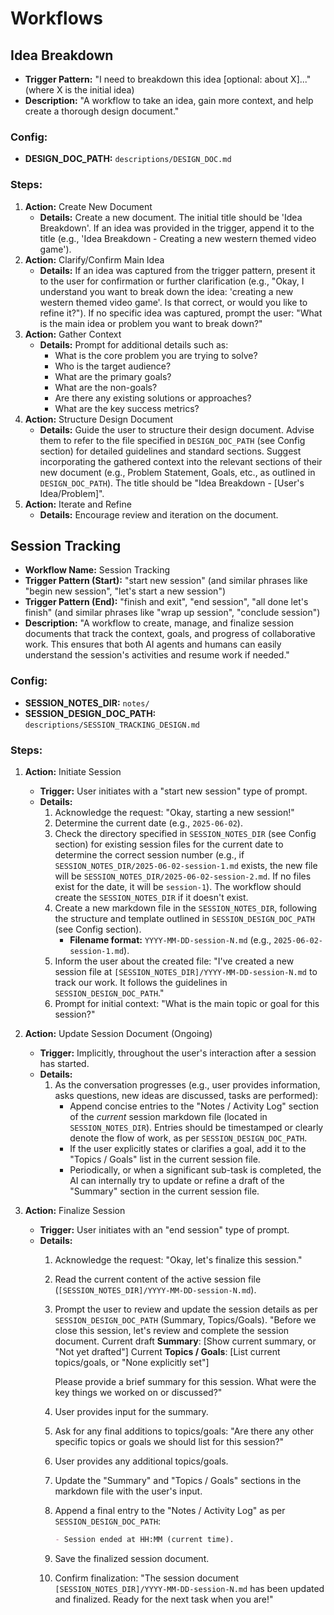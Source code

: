 # Workflows

## Idea Breakdown

-   **Trigger Pattern:** "I need to breakdown this idea [optional: about X]..." (where X is the initial idea)
-   **Description:** "A workflow to take an idea, gain more context, and help create a thorough design document."

### Config:
-   **DESIGN_DOC_PATH:** `descriptions/DESIGN_DOC.md`

### Steps:

1.  **Action:** Create New Document
    *   **Details:** Create a new document. The initial title should be 'Idea Breakdown'. If an idea was provided in the trigger, append it to the title (e.g., 'Idea Breakdown - Creating a new western themed video game').
2.  **Action:** Clarify/Confirm Main Idea
    *   **Details:** If an idea was captured from the trigger pattern, present it to the user for confirmation or further clarification (e.g., "Okay, I understand you want to break down the idea: 'creating a new western themed video game'. Is that correct, or would you like to refine it?"). If no specific idea was captured, prompt the user: "What is the main idea or problem you want to break down?"
3.  **Action:** Gather Context
    *   **Details:** Prompt for additional details such as:
        *   What is the core problem you are trying to solve?
        *   Who is the target audience?
        *   What are the primary goals?
        *   What are the non-goals?
        *   Are there any existing solutions or approaches?
        *   What are the key success metrics?
4.  **Action:** Structure Design Document
    *   **Details:** Guide the user to structure their design document. Advise them to refer to the file specified in `DESIGN_DOC_PATH` (see Config section) for detailed guidelines and standard sections. Suggest incorporating the gathered context into the relevant sections of their new document (e.g., Problem Statement, Goals, etc., as outlined in `DESIGN_DOC_PATH`). The title should be "Idea Breakdown - [User's Idea/Problem]".
5.  **Action:** Iterate and Refine
    *   **Details:** Encourage review and iteration on the document. 

## Session Tracking

-   **Workflow Name:** Session Tracking
-   **Trigger Pattern (Start):** "start new session" (and similar phrases like "begin new session", "let's start a new session")
-   **Trigger Pattern (End):** "finish and exit", "end session", "all done let's finish" (and similar phrases like "wrap up session", "conclude session")
-   **Description:** "A workflow to create, manage, and finalize session documents that track the context, goals, and progress of collaborative work. This ensures that both AI agents and humans can easily understand the session's activities and resume work if needed."

### Config:
-   **SESSION_NOTES_DIR:** `notes/`
-   **SESSION_DESIGN_DOC_PATH:** `descriptions/SESSION_TRACKING_DESIGN.md`

### Steps:

1.  **Action:** Initiate Session
    *   **Trigger:** User initiates with a "start new session" type of prompt.
    *   **Details:**
        1.  Acknowledge the request: "Okay, starting a new session!"
        2.  Determine the current date (e.g., `2025-06-02`).
        3.  Check the directory specified in `SESSION_NOTES_DIR` (see Config section) for existing session files for the current date to determine the correct session number (e.g., if `SESSION_NOTES_DIR/2025-06-02-session-1.md` exists, the new file will be `SESSION_NOTES_DIR/2025-06-02-session-2.md`. If no files exist for the date, it will be `session-1`). The workflow should create the `SESSION_NOTES_DIR` if it doesn't exist.
        4.  Create a new markdown file in the `SESSION_NOTES_DIR`, following the structure and template outlined in `SESSION_DESIGN_DOC_PATH` (see Config section).
            *   **Filename format:** `YYYY-MM-DD-session-N.md` (e.g., `2025-06-02-session-1.md`).
        5.  Inform the user about the created file: "I've created a new session file at `[SESSION_NOTES_DIR]/YYYY-MM-DD-session-N.md` to track our work. It follows the guidelines in `SESSION_DESIGN_DOC_PATH`."
        6.  Prompt for initial context: "What is the main topic or goal for this session?"

2.  **Action:** Update Session Document (Ongoing)
    *   **Trigger:** Implicitly, throughout the user's interaction after a session has started.
    *   **Details:**
        1.  As the conversation progresses (e.g., user provides information, asks questions, new ideas are discussed, tasks are performed):
            *   Append concise entries to the "Notes / Activity Log" section of the *current* session markdown file (located in `SESSION_NOTES_DIR`). Entries should be timestamped or clearly denote the flow of work, as per `SESSION_DESIGN_DOC_PATH`.
            *   If the user explicitly states or clarifies a goal, add it to the "Topics / Goals" list in the current session file.
            *   Periodically, or when a significant sub-task is completed, the AI can internally try to update or refine a draft of the "Summary" section in the current session file.

3.  **Action:** Finalize Session
    *   **Trigger:** User initiates with an "end session" type of prompt.
    *   **Details:**
        1.  Acknowledge the request: "Okay, let's finalize this session."
        2.  Read the current content of the active session file (`[SESSION_NOTES_DIR]/YYYY-MM-DD-session-N.md`).
        3.  Prompt the user to review and update the session details as per `SESSION_DESIGN_DOC_PATH` (Summary, Topics/Goals).
            "Before we close this session, let's review and complete the session document.
            Current draft **Summary**: [Show current summary, or "Not yet drafted"]
            Current **Topics / Goals**:
            [List current topics/goals, or "None explicitly set"]

            Please provide a brief summary for this session. What were the key things we worked on or discussed?"
        4.  User provides input for the summary.
        5.  Ask for any final additions to topics/goals: "Are there any other specific topics or goals we should list for this session?"
        6.  User provides any additional topics/goals.
        7.  Update the "Summary" and "Topics / Goals" sections in the markdown file with the user's input.
        8.  Append a final entry to the "Notes / Activity Log" as per `SESSION_DESIGN_DOC_PATH`:
            ```markdown
            - Session ended at HH:MM (current time).
            ```
        9.  Save the finalized session document.
        10. Confirm finalization: "The session document `[SESSION_NOTES_DIR]/YYYY-MM-DD-session-N.md` has been updated and finalized. Ready for the next task when you are!" 